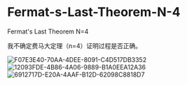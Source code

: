 # Fermat-s-Last-Theorem-N-4
Fermat's Last Theorem N=4

我不确定费马大定理（n=4）证明过程是否正确。

![F07E3E40-70AA-4DEE-8091-C4D517DB3352](https://user-images.githubusercontent.com/121736407/216137686-0381b6ee-ffeb-4a75-a790-77732e58840e.jpeg)
![12093FDE-4B86-4A06-9889-B1A0EEA12A36](https://user-images.githubusercontent.com/121736407/216137961-9e123dcc-4672-4fe8-a0fb-b83993fdc275.jpeg)
![6912717D-E20A-4AAF-B12D-62098C8818D7](https://user-images.githubusercontent.com/121736407/216138015-4db7dd82-2e2a-4a4d-9af4-6661c2ffeab1.jpeg)
